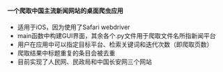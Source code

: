 #### 一个爬取中国主流新闻网站的桌面爬虫应用
- 适用于iOS，因为使用了Safari webdriver
- main函数中构建GUI界面，其余各个.py文件用于爬取文件名所指新闻平台
- 用户在应用中可以指定目标平台、检索关键词和迭代次数（即爬取页数）
- 爬取结果中标题重复的条目会被去重
- 目前实现了人民网、民政局和中国长安网三个网站
